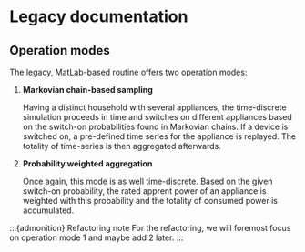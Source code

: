 # Legacy documentation

## Operation modes
The legacy, MatLab-based routine offers two operation modes:
1. **Markovian chain-based sampling**

    Having a distinct household with several appliances, the time-discrete simulation proceeds in time and switches on different appliances based on the switch-on probabilities found in Markovian chains.
    If a device is switched on, a pre-defined time series for the appliance is replayed.
    The totality of time-series is then aggregated afterwards.

2. **Probability weighted aggregation**

    Once again, this mode is as well time-discrete.
    Based on the given switch-on probability, the rated apprent power of an appliance is weighted with this probability and the totality of consumed power is accumulated.

:::{admonition} Refactoring note
For the refactoring, we will foremost focus on operation mode 1 and maybe add 2 later.
:::